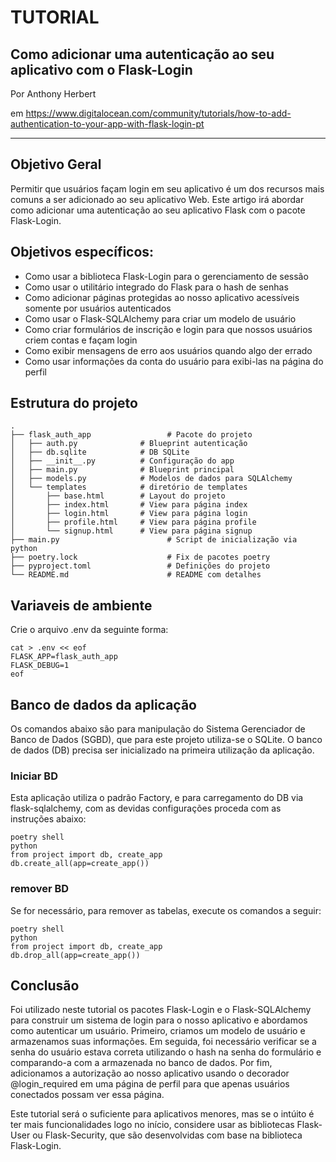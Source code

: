 # TUTORIAL
## Como adicionar uma autenticação ao seu aplicativo com o Flask-Login

Por Anthony Herbert

em https://www.digitalocean.com/community/tutorials/how-to-add-authentication-to-your-app-with-flask-login-pt

---
## Objetivo Geral
Permitir que usuários façam login em seu aplicativo é um dos recursos mais comuns
a ser adicionado ao seu aplicativo Web. Este artigo irá abordar como adicionar uma
autenticação ao seu aplicativo Flask com o pacote Flask-Login.

## Objetivos específicos:
- Como usar a biblioteca Flask-Login para o gerenciamento de sessão
- Como usar o utilitário integrado do Flask para o hash de senhas
- Como adicionar páginas protegidas ao nosso aplicativo acessíveis somente por usuários autenticados
- Como usar o Flask-SQLAlchemy para criar um modelo de usuário
- Como criar formulários de inscrição e login para que nossos usuários criem contas e façam login
- Como exibir mensagens de erro aos usuários quando algo der errado
- Como usar informações da conta do usuário para exibi-las na página do perfil


## Estrutura do projeto
    .
    ├── flask_auth_app                 # Pacote do projeto
    │   ├── auth.py              # Blueprint autenticação
    │   ├── db.sqlite            # DB SQLite
    │   ├── __init__.py          # Configuração do app
    │   ├── main.py              # Blueprint principal
    │   ├── models.py            # Modelos de dados para SQLAlchemy
    │   └── templates            # diretório de templates
    │       ├── base.html        # Layout do projeto
    │       ├── index.html       # View para página index
    │       ├── login.html       # View para página login
    │       ├── profile.html     # View para página profile
    │       └── signup.html      # View para página signup
    ├── main.py                        # Script de inicialização via python
    ├── poetry.lock                    # Fix de pacotes poetry
    ├── pyproject.toml                 # Definições do projeto
    └── README.md                      # README com detalhes

## Variaveis de ambiente

Crie o arquivo .env da seguinte forma:

    cat > .env << eof
    FLASK_APP=flask_auth_app
    FLASK_DEBUG=1
    eof


## Banco de dados da aplicação
Os comandos abaixo são para manipulação do
Sistema Gerenciador de Banco de Dados (SGBD), que para este projeto utiliza-se o SQLite.
O banco de dados (DB) precisa ser inicializado na primeira utilização da aplicação.

### Iniciar BD
Esta aplicação utiliza o padrão Factory, e para carregamento do DB via flask-sqlalchemy,
com as devidas configurações proceda com as instruções abaixo:

    poetry shell
    python
    from project import db, create_app
    db.create_all(app=create_app())

### remover BD
Se for necessário, para remover as tabelas, execute os comandos a seguir:

    poetry shell
    python
    from project import db, create_app
    db.drop_all(app=create_app())


## Conclusão
Foi utilizado neste tutorial os pacotes Flask-Login e o Flask-SQLAlchemy para
construir um sistema de login para o nosso aplicativo e abordamos como autenticar
um usuário. Primeiro, criamos um modelo de usuário e armazenamos suas
informações. Em seguida, foi necessário verificar se a senha do usuário estava
correta utilizando o hash na senha do formulário e comparando-a com a armazenada
no banco de dados. Por fim, adicionamos a autorização ao nosso aplicativo usando
o decorador @login_required em uma página de perfil para que apenas usuários
conectados possam ver essa página.

Este tutorial será o suficiente para aplicativos menores, mas se o intúito é
ter mais funcionalidades logo no início, considere usar as bibliotecas
Flask-User ou Flask-Security, que são desenvolvidas com base na biblioteca
Flask-Login.
